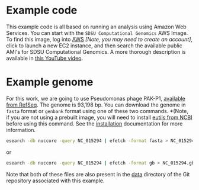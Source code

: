 # Example code

This example code is all based on running an analysis using Amazon Web Services. You can start with the `SDSU Computational Genomics` AWS Image. To find this image, log into [AWS](https://aws.amazon.com) *[Note, you may need to create an account]*, click to launch a new EC2 instance, and then search the available public AMI's for SDSU Computational Genomics. A more thorough description is available in [this YouTube video](https://www.youtube.com/watch?v=s9E4Njfdib4).

# Example genome

For this work, we are going to use Pseudomonas phage PAK-P1, [available from RefSeq](https://www.ncbi.nlm.nih.gov/nuccore/NC_015294.2). The genome is 93,198 bp. You can download the genome in `fasta` format or `genbank` format using one of these two commands. *(Note, if you are not using a prebuilt image, you will need to install [eutils from NCBI](https://www.ncbi.nlm.nih.gov/books/NBK179288/) before using this command. See the [installation](Installation.md) documentation for more information.

```bash
esearch -db nuccore -query NC_015294 | efetch -format fasta > NC_015294.fasta
```
or
```bash
esearch -db nuccore -query NC_015294 | efetch -format gb > NC_015294.gbk
```

Note that both of these files are also present in the [data](data/) directory of the Git repository associated with this example.



